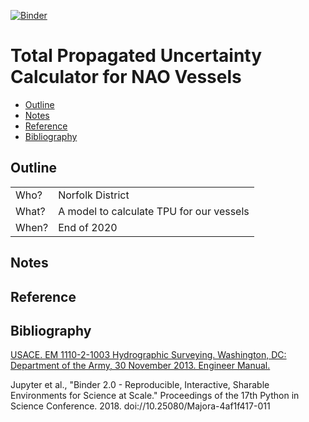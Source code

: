 [![Binder](https://mybinder.org/badge_logo.svg)](https://mybinder.org/v2/gh/MiggyL0/TPU/master)

# Total Propagated Uncertainty Calculator for NAO Vessels

- [Outline](#outline)
- [Notes](#notes)
- [Reference](#reference)
- [Bibliography](#bibliography)

## Outline

|       |                                          |
| ----- | ---------------------------------------- |
| Who?  | Norfolk District                         |
| What? | A model to calculate TPU for our vessels |
| When? | End of 2020                              |

## Notes

## Reference

## Bibliography

[USACE. EM 1110-2-1003 Hydrographic Surveying. Washington, DC: Department of the Army, 30 November 2013. Engineer Manual.](https://www.publications.usace.army.mil/Portals/76/Publications/EngineerManuals/EM_1110-2-1003.pdf?ver=2014-01-06-155809-307_)

Jupyter et al., "Binder 2.0 - Reproducible, Interactive, Sharable Environments for Science at Scale." Proceedings of the 17th Python in Science Conference. 2018. doi://10.25080/Majora-4af1f417-011
